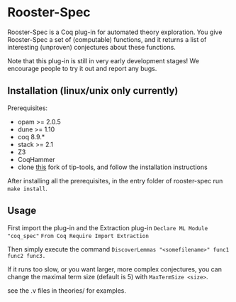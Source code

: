 # Rooster-Spec

Rooster-Spec is a Coq plug-in for automated theory exploration. You give Rooster-Spec a set of (computable) functions, and it returns a list of interesting (unproven) conjectures about these functions.

Note that this plug-in is still in very early development stages! We encourage people to try it out and report any bugs.

## Installation (linux/unix only currently)

Prerequisites:

- opam >= 2.0.5
- dune >= 1.10
- coq 8.9.*
- stack >= 2.1
- Z3
- CoqHammer
- clone [this](https://github.com/mikkelmilo/tip-tools) fork of tip-tools, and follow the installation instructions

After installing all the prerequisites, in the entry folder of rooster-spec run `make install`.

## Usage

First import the plug-in and the Extraction plug-in
`Declare ML Module "coq_spec"`
`From Coq Require Import Extraction`

Then simply execute the command
`DiscoverLemmas "<somefilename>" func1 func2 func3.`

If it runs too slow, or you want larger, more complex conjectures, you can change the maximal term size (default is 5) with `MaxTermSize <size>`.

see the .v files in theories/ for examples.
